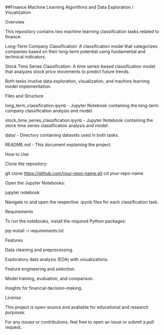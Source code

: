 ##Finance Machine Learning Algorithms and Data Exploration / Visualization

Overview

This repository contains two machine learning classification tasks related to finance:

Long-Term Company Classification: A classification model that categorizes companies based on their long-term potential using fundamental and technical indicators.

Stock Time Series Classification: A time series-based classification model that analyzes stock price movements to predict future trends.

Both tasks involve data exploration, visualization, and machine learning model implementation.

Files and Structure

long_term_classification.ipynb - Jupyter Notebook containing the long-term company classification analysis and model.

stock_time_series_classification.ipynb - Jupyter Notebook containing the stock time series classification analysis and model.

data/ - Directory containing datasets used in both tasks.

README.md - This document explaining the project.

How to Use

Clone the repository:

git clone https://github.com/your-repo-name.git
cd your-repo-name

Open the Jupyter Notebooks:

jupyter notebook

Navigate to and open the respective .ipynb files for each classification task.

Requirements

To run the notebooks, install the required Python packages:

pip install -r requirements.txt

Features

Data cleaning and preprocessing.

Exploratory data analysis (EDA) with visualizations.

Feature engineering and selection.

Model training, evaluation, and comparison.

Insights for financial decision-making.

License

This project is open-source and available for educational and research purposes.

For any issues or contributions, feel free to open an issue or submit a pull request.
